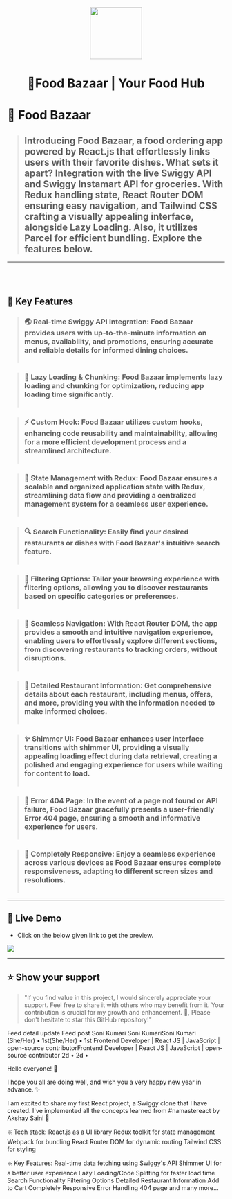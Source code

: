 <div align="center" id="#readme-top">
  <img src="https://foodbazaarr.netlify.app/Logo.6c3b39eb.png" style="width:120px"></img>
  <h1><b>🚀Food Bazaar | Your Food Hub</b></h3>
</div>



<!-- PROJECT DESCRIPTION -->

# 🚀 Food Bazaar <a name="about-project"></a>

> ## Introducing Food Bazaar, a food ordering app powered by React.js that effortlessly links users with their favorite dishes. What sets it apart? Integration with the live Swiggy API and Swiggy Instamart API for groceries. With Redux handling state, React Router DOM ensuring easy navigation, and Tailwind CSS crafting a visually appealing interface, alongside Lazy Loading. Also, it utilizes Parcel for efficient bundling. Explore the features below.



---
<!-- Features -->
<br></br>
 ## 🎯 Key Features <a name="key-features"></a>

> ### 🌏 Real-time Swiggy API Integration: Food Bazaar provides users with up-to-the-minute information on menus, availability, and promotions, ensuring accurate and reliable details for informed dining choices.<br></br>

> ### 🚀 Lazy Loading & Chunking: Food Bazaar implements lazy loading and chunking for optimization, reducing app loading time significantly.<br></br>

> ### ⚡ Custom Hook: Food Bazaar utilizes custom hooks, enhancing code reusability and maintainability, allowing for a more efficient development process and a streamlined architecture.<br></br>

> ### 🔐 State Management with Redux: Food Bazaar ensures a scalable and organized application state with Redux, streamlining data flow and providing a centralized management system for a seamless user experience.<br></br>

> ### 🔍 Search Functionality: Easily find your desired restaurants or dishes with Food Bazaar's intuitive search feature.<br></br>

> ### 🎯 Filtering Options: Tailor your browsing experience with filtering options, allowing you to discover restaurants based on specific categories or preferences.<br></br>

> ### 📌 Seamless Navigation: With React Router DOM, the app provides a smooth and intuitive navigation experience, enabling users to effortlessly explore different sections, from discovering restaurants to tracking orders, without disruptions.<br></br>

> ### 📜 Detailed Restaurant Information: Get comprehensive details about each restaurant, including menus, offers, and more, providing you with the information needed to make informed choices.<br></br>

> ### ✨ Shimmer UI: Food Bazaar enhances user interface transitions with shimmer UI, providing a visually appealing loading effect during data retrieval, creating a polished and engaging experience for users while waiting for content to load.<br></br>

> ### 🚧 Error 404 Page: In the event of a page not found or API failure, Food Bazaar gracefully presents a user-friendly Error 404 page, ensuring a smooth and informative experience for users.<br></br>

> ### 📱 Completely Responsive: Enjoy a seamless experience across various devices as Food Bazaar ensures complete responsiveness, adapting to different screen sizes and resolutions.<br></br>

---

## 🚀 Live Demo <a name="live-demo"></a>

- Click on the below given link to get the preview.

 <a href="https://food-bazaar-ten.vercel.app/" target="_blank">
<img src="https://img.shields.io/badge/Vercel-000000?style=for-the-badge&logo=vercel&logoColor=white">
</a>

---


## ⭐️ Show your support <a name="support"></a>

> "If you find value in this project, I would sincerely appreciate your support. Feel free to share it with others who may benefit from it. Your contribution is crucial for my growth and enhancement. 🚀, Please don't hesitate to star this GitHub repository!"








Feed detail update
Feed post
Soni Kumari
Soni KumariSoni Kumari
(She/Her) • 1st(She/Her) • 1st
Frontend Developer | React JS | JavaScript | open-source contributorFrontend Developer | React JS | JavaScript | open-source contributor
2d • 2d •

Hello everyone! 👋

I hope you all are doing well, and wish you a very happy new year in advance. ✨

I am excited to share my first React project, a Swiggy clone that I have created. I've implemented all the concepts learned from #namastereact by Akshay Saini 🚀

❇️ Tech stack:
React.js as a UI library
Redux toolkit for state management
Webpack for bundling
React Router DOM for dynamic routing
Tailwind CSS for styling

❇️ Key Features:
Real-time data fetching using Swiggy's API
Shimmer UI for a better user experience
Lazy Loading/Code Splitting for faster load time
Search Functionality
Filtering Options
Detailed Restaurant Information
Add to Cart
Completely Responsive
Error Handling
404 page
and many more...
